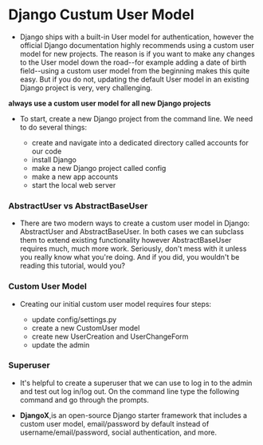 # Django Custum User Model

* Django ships with a built-in User model for authentication, however the official Django documentation highly recommends using a custom user model for new projects. The reason is if you want to make any changes to the User model down the road--for example adding a date of birth field--using a custom user model from the beginning makes this quite easy. But if you do not, updating the default User model in an existing Django project is very, very challenging.

**always use a custom user model for all new Django projects**

* To start, create a new Django project from the command line. We need to do several things:

    * create and navigate into a dedicated directory called accounts for our code
    * install Django
    * make a new Django project called config
    * make a new app accounts
    * start the local web server

### AbstractUser vs AbstractBaseUser

* There are two modern ways to create a custom user model in Django: AbstractUser and AbstractBaseUser. In both cases we can subclass them to extend existing functionality however AbstractBaseUser requires much, much more work. Seriously, don't mess with it unless you really know what you're doing. And if you did, you wouldn't be reading this tutorial, would you?


### Custom User Model

* Creating our initial custom user model requires four steps:

    * update config/settings.py
    * create a new CustomUser model
    * create new UserCreation and UserChangeForm
    * update the admin

### Superuser
* It's helpful to create a superuser that we can use to log in to the admin and test out log in/log out. On the command line type the following command and go through the prompts.

* **DjangoX**,is an open-source Django starter framework that includes a custom user model, email/password by default instead of username/email/password, social authentication, and more.